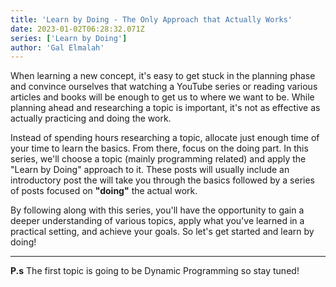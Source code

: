 ```yaml
---
title: 'Learn by Doing - The Only Approach that Actually Works'
date: 2023-01-02T06:28:32.071Z
series: ['Learn by Doing']
author: 'Gal Elmalah'
---
```


When learning a new concept, it's easy to get stuck in the planning phase and convince ourselves that watching a YouTube series or reading various articles and books will be enough to get us to where we want to be. While planning ahead and researching a topic is important, it's not as effective as actually practicing and doing the work.

Instead of spending hours researching a topic, allocate just enough time of your time to learn the basics. From there, focus on the doing part. In this series, we'll choose a topic (mainly programming related) and apply the "Learn by Doing" approach to it. These posts will usually include an introductory post the will take you through the basics followed by a series of posts focused on **"doing"** the actual work.

By following along with this series, you'll have the opportunity to gain a deeper understanding of various topics, apply what you've learned in a practical setting, and achieve your goals. So let's get started and learn by doing!

---

**P.s** The first topic is going to be Dynamic Programming so stay tuned!
